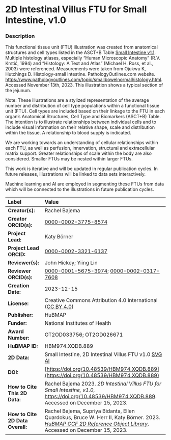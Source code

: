 # 2D Intestinal Villus FTU for Small Intestine, v1.0

### Description

This functional tissue unit (FTU) illustration was created from anatomical structures and cell types listed in the ASCT+B Table [Small Intestine v1.1](https://cdn.humanatlas.io/hra-releases/v1.3/asct-b/asct-b-vh-small-intestine.csv).  Multiple histology atlases, especially “Human Microscopic Anatomy” (R.V. Krstić, 1994) and “Histology: A Text and Atlas” (Michael H. Ross, et al., 2003) were referenced. Measurements were taken from Ojukwu K, Hutchings D. Histology-small intestine. PathologyOutlines.com website. https://www.pathologyoutlines.com/topic/smallbowelnormalhistology.html. Accessed November 13th, 2023.
This illustration shows a typical section of the jejunum.

Note: These illustrations are a stylized representation of the average number and distribution of cell type populations within a functional tissue unit (FTU). Cell types are included based on their linkage to the FTU in each organ’s Anatomical Structures, Cell Type and Biomarkers (ASCT+B) Table. The intention is to illustrate relationships between individual cells and to include visual information on their relative shape, scale and distribution within the tissue. A relationship to blood supply is indicated.

We are working towards an understanding of cellular relationships within each FTU, as well as perfusion, innervation, structural and extracellular matrix support. Greater relationships of scale within the body are also considered. Smaller FTUs may be nested within larger FTUs.

This work is iterative and will be updated in regular publication cycles. In future releases, illustrations will be linked to data sets interactively. 

Machine learning and AI are employed in segmenting these FTUs from data which will be connected to the illustrations in future publication cycles.

| Label | Value |
| :------------- |:-------------|
| **Creator(s):** | Rachel Bajema |
| **Creator ORCID(s):** | [0000-0002-3775-8574](https://orcid.org/0000-0002-3775-8574) |
| **Project Lead:** | Katy B&ouml;rner |
| **Project Lead ORCID:** | [0000-0002-3321-6137](https://orcid.org/0000-0002-3321-6137) |
| **Reviewer(s):** | John Hickey; Yiing Lin |
| **Reviewer ORCID(s):** | [0000-0001-5675-3974](https://orcid.org/0000-0001-5675-3974); [0000-0002-0317-7608](https://orcid.org/0000-0002-0317-7608) |
| **Creation Date:** | 2023-12-15 |
| **License:** | Creative Commons Attribution 4.0 International ([CC BY 4.0](https://creativecommons.org/licenses/by/4.0/)) |
| **Publisher:** | HuBMAP |
| **Funder:** | National Institutes of Health |
| **Award Number:** | OT2OD033756; OT2OD026671 |
| **HuBMAP ID:** | HBM974.XQDB.889|
| **2D Data:** | Small Intestine, 2D Intestinal Villus FTU v1.0 [SVG](https://cdn.humanatlas.io/hra-releases/v2.0/2d-ftu/2d-ftu-small-intestine-villus.svg) [AI](https://cdn.humanatlas.io/hra-releases/v2.0/2d-ftu/2d-ftu-small-intestine-villus.ai) |
| **DOI:** | [https://doi.org/10.48539/HBM974.XQDB.889](https://doi.org/10.48539/HBM974.XQDB.889) |
| **How to Cite This 2D Data:** | Rachel Bajema 2023. *2D Intestinal Villus FTU for Small Intestine, v1.0*, https://doi.org/10.48539/HBM974.XQDB.889. Accessed on December 15, 2023. |
| **How to Cite 2D Data Overall:** | Rachel Bajema, Supriya Bidanta, Ellen Quardokus,  Bruce W. Herr II, Katy Börner. 2023. [*HuBMAP CCF 2D Reference Object Library*](https://humanatlas.io/2d-ftu-illustrations). Accessed on December 15, 2023. |
